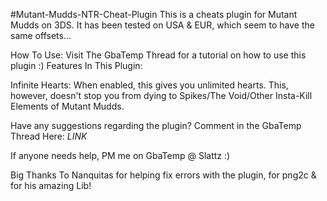 #Mutant-Mudds-NTR-Cheat-Plugin
This is a cheats plugin for Mutant Mudds on 3DS. It has been tested on USA & EUR, which seem to have the same offsets...

How To Use:
Visit The GbaTemp Thread for a tutorial on how to use this plugin :)
Features In This Plugin:

Infinite Hearts: When enabled, this gives you unlimited hearts. This, however, doesn't stop you from dying to Spikes/The Void/Other Insta-Kill Elements of Mutant Mudds.

Have any suggestions regarding the plugin? Comment in the GbaTemp Thread Here:
*LINK*

If anyone needs help, PM me on GbaTemp @ Slattz :)

Big Thanks To Nanquitas for helping fix errors with the plugin, for png2c & for his amazing Lib!
